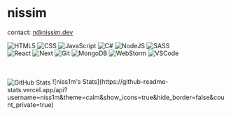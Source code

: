 # nissim

contact: n@nissim.dev

![HTML5](https://img.shields.io/badge/-HTML5-black?style=flat-square&logo=html5&logoColor=ffffff)
![CSS](https://img.shields.io/badge/-CSS-black?style=flat-square&logo=css3&logoColor=ffffff)
![JavaScript](https://img.shields.io/badge/-JavaScript-black?style=flat-square&logo=javascript&logoColor=ffffff)
![C#](https://img.shields.io/badge/CSharp-black?style=flat-square&logo=csharp&logoColor=ffffff)
![NodeJS](https://img.shields.io/badge/-Node.js-black?style=flat-square&logo=node.js&logoColor=ffffff)
![SASS](https://img.shields.io/badge/-SASS-black?style=flat-square&logo=sass&logoColor=ffffff)
<br />
![React](https://img.shields.io/badge/-React-black?style=flat-square&logo=react&logoColor=ffffff)
![Next](https://img.shields.io/badge/-Next-black?style=flat-square&logo=nextdotjs&logoColor=ffffff)
![Git](https://img.shields.io/badge/-Git-black?style=flat-square&logo=git&logoColor=ffffff)
![MongoDB](https://img.shields.io/badge/-MongoDB-black?style=flat-square&logo=mongodb&logoColor=ffffff)
![WebStorm](https://img.shields.io/badge/-WebStorm-black?style=flat-square&logo=webstorm&logoColor=ffffff)
![VSCode](https://img.shields.io/badge/-VSCode-black?style=flat-square&logo=visualstudiocode&logoColor=ffffff)

<br />
<br />

<img align="center" alt="GitHub Stats" src="https://github-readme-stats.vercel.app/api?username=niss1m&show_icons=true&hide_border=true&count_private=true&hide=stars&theme=dark" />
![niss1m's Stats](https://github-readme-stats.vercel.app/api?username=niss1m&theme=calm&show_icons=true&hide_border=false&count_private=true)
